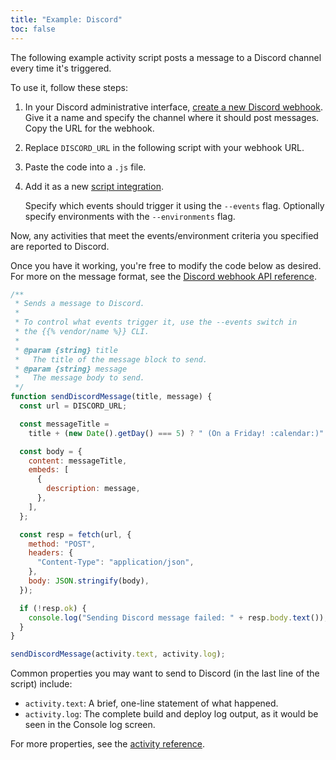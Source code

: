 ```yaml
---
title: "Example: Discord"
toc: false
---
```


The following example activity script posts a message to a Discord channel every time it's triggered.

To use it, follow these steps:

1.  In your Discord administrative interface, [create a new Discord webhook](https://support.discord.com/hc/en-us/articles/228383668-Intro-to-Webhooks).
    Give it a name and specify the channel where it should post messages.
    Copy the URL for the webhook.
2.  Replace `DISCORD_URL` in the following script with your webhook URL.
3.  Paste the code into a `.js` file.
4.  Add it as a new [script integration](./_index.md#installing).

    Specify which events should trigger it using the `--events` flag.
    Optionally specify environments with the `--environments` flag.

Now, any activities that meet the events/environment criteria you specified are reported to Discord.

Once you have it working, you're free to modify the code below as desired.
For more on the message format, see the [Discord webhook API reference](https://discord.com/developers/docs/resources/webhook#execute-webhook).

```javascript
/**
 * Sends a message to Discord.
 *
 * To control what events trigger it, use the --events switch in
 * the {{% vendor/name %}} CLI.
 *
 * @param {string} title
 *   The title of the message block to send.
 * @param {string} message
 *   The message body to send.
 */
function sendDiscordMessage(title, message) {
  const url = DISCORD_URL;

  const messageTitle =
    title + (new Date().getDay() === 5) ? " (On a Friday! :calendar:)" : "";

  const body = {
    content: messageTitle,
    embeds: [
      {
        description: message,
      },
    ],
  };

  const resp = fetch(url, {
    method: "POST",
    headers: {
      "Content-Type": "application/json",
    },
    body: JSON.stringify(body),
  });

  if (!resp.ok) {
    console.log("Sending Discord message failed: " + resp.body.text());
  }
}

sendDiscordMessage(activity.text, activity.log);
```

Common properties you may want to send to Discord (in the last line of the script) include:

*   `activity.text`: A brief, one-line statement of what happened.
*   `activity.log`: The complete build and deploy log output, as it would be seen in the Console log screen.

For more properties, see the [activity reference](./reference.md).
